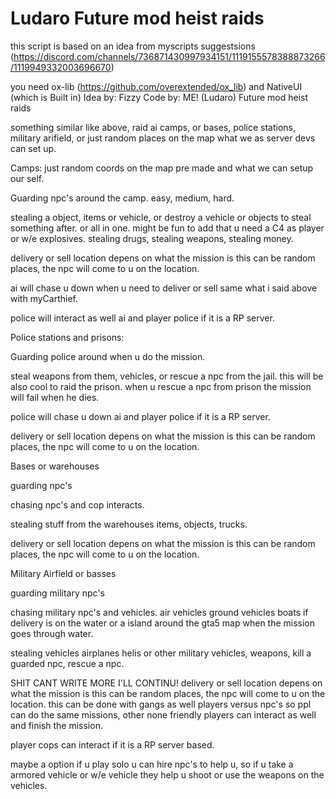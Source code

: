 # Ludaro Future mod heist raids

this script is based on an idea from myscripts suggestsions
(https://discord.com/channels/736871430997934151/1119155578388873266/1119949332003696670)


you need ox-lib (https://github.com/overextended/ox_lib)
and NativeUI (which is Built in)
Idea by: Fizzy
Code by: ME! (Ludaro)
Future mod heist raids

 something similar like above, raid ai camps, or bases, police stations, military arifield, or just random places on the map what we as server devs can set up.

Camps: just random coords on the map pre made and what we can setup our self.

Guarding npc's around the camp. easy, medium, hard.

stealing a object, items or vehicle, or destroy a vehicle or objects to steal something after. or all in one. might be fun to add that u need a C4 as player or w/e explosives. stealing drugs, stealing weapons, stealing money.

delivery or sell location depens on what the mission is this can be random places, the npc will come to u on the location.

ai will chase u down when u need to deliver or sell same what i said above with myCarthief.

police will interact as well ai and player police if it is a RP server.

Police stations and prisons: 

Guarding police around when u do the mission.

steal weapons from them, vehicles, or rescue a npc from the jail. this will be also cool to raid the prison. when u rescue a npc from prison the mission will fail when he dies.

police will chase u down ai and player police if it is a RP server.

delivery or sell location depens on what the mission is this can be random places, the npc will come to u on the location.

Bases or warehouses 

guarding npc's

chasing npc's and cop interacts.

stealing stuff from the warehouses items, objects, trucks.

delivery or sell location depens on what the mission is this can be random places, the npc will come to u on the location.

Military Airfield or basses

guarding military npc's

chasing military npc's and vehicles. air vehicles ground vehicles boats if delivery is on the water or a island around the gta5 map when the mission goes through water.

stealing vehicles airplanes helis or other military vehicles, weapons, kill a guarded npc, rescue a npc.

SHIT CANT WRITE MORE I'LL CONTINU!
delivery or sell location depens on what the mission is this can be random places, the npc will come to u on the location.
 this can be done with gangs as well
players versus npc's so ppl can do the same missions, other none friendly players can interact as well and finish the mission.

player cops can interact if it is a RP server based.

maybe a option if u play solo u can hire npc's to help u, so if u take a armored vehicle or w/e vehicle they help u shoot or use the weapons on the vehicles.